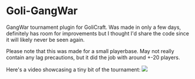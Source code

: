 # Goli-GangWar
GangWar tournament plugin for GoliCraft. Was made in only a few days, definitely has room for improvements but I thought I'd share the code since it will likely never be seen again.

Please note that this was made for a small playerbase. May not really contain any lag precautions, but it did the job with around +-20 players.

Here's a video showcasing a tiny bit of the tournament:
![](https://youtu.be/gYvAelHLboc)
